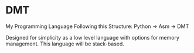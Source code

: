 # DMT
My Programming Language Following this Structure: Python -> Asm -> DMT

Designed for simplicity as a low level language with options for memory management.
This language will be stack-based. 

